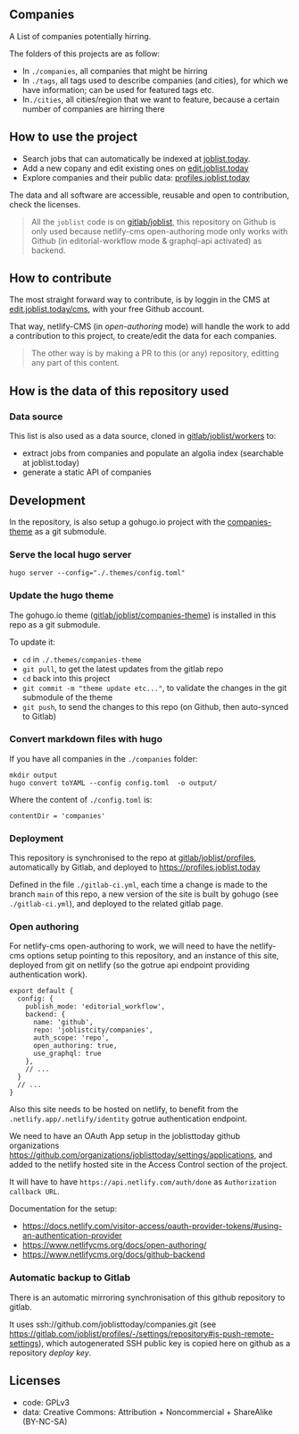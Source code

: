 ## Companies

A List of companies potentially hirring.

The folders of this projects are as follow:

- In `./companies`, all companies that might be hirring
- In `./tags`, all tags used to describe companies (and cities), for which we have information; can be used for featured tags etc.
- In`./cities`, all cities/region that we want to feature, because a certain number of companies are hirring there


## How to use the project

- Search jobs that can automatically be indexed at [joblist.today](https://joblist.today).
- Add a new copany and edit existing ones on [edit.joblist.today](https://edit.joblist.today)
- Explore companies and their public data: [profiles.joblist.today](https://profiles.joblist.today)

The data and all software are accessible, reusable and open to contribution, check the licenses.

> All the `joblist` code is on [gitlab/joblist](https://gitlab.com/joblist), this repository on Github is only used because netlify-cms open-authoring mode only works with Github (in editorial-workflow mode & graphql-api activated) as backend.

## How to contribute

The most straight forward way to contribute, is by loggin in the CMS at [edit.joblist.today/cms](https://edit.joblist.today), with your free Github account.

That way, netlify-CMS (in *open-authoring* mode) will handle the work to add a contribution to this project, to create/edit the data for each companies.

> The other way is by making a PR to this (or any) repository, editting any
> part of this content.

## How is the data of this repository used

### Data source

This list is also used as a data source, cloned in [gitlab/joblist/workers](https://gitlab.com/joblist/workers) to:

- extract jobs from companies and populate an algolia index (searchable at joblist.today)
- generate a static API of companies

## Development

In the repository, is also setup a gohugo.io project with the [companies-theme](https://gitlab.com/joblist/companies-theme) as a git submodule.

### Serve the local hugo server

```
hugo server --config="./.themes/config.toml"
```

### Update the hugo theme

The gohugo.io theme
([gitlab/joblist/companies-theme](https://gitlab.com/joblist/companies-theme))
is installed in this repo as a git submodule.

To update it:
- `cd` in `./.themes/companies-theme`
- `git pull`, to get the latest updates from the gitlab repo
- `cd` back into this project
- `git commit -m "theme update etc..."`, to validate the changes in
  the git submodule of the theme
- `git push`, to send the changes to this repo (on Github, then
  auto-synced to Gitlab)

### Convert markdown files with hugo

If you have all companies in the `./companies` folder:

```
mkdir output
hugo convert toYAML --config config.toml  -o output/
```

Where the content of `./config.toml` is:
```
contentDir = 'companies'
```

### Deployment

This repository is synchronised to the repo at
[gitlab/joblist/profiles](https://gitlab.com/joblist/profiles),
automatically by Gitlab, and deployed to https://profiles.joblist.today

Defined in the file `./gitlab-ci.yml`, each time a change is made to
the branch `main` of this repo, a new version of the site is built
by gohugo (see `./gitlab-ci.yml`), and deployed to the related gitlab
page.

### Open authoring

For netlify-cms open-authoring to work, we will need to have the
netlify-cms options setup pointing to this repository, and an instance
of this site, deployed from git on netlify (so the gotrue api endpoint
providing authentication work).

```
export default {
  config: {
    publish_mode: 'editorial_workflow',
    backend: {
      name: 'github',
      repo: 'joblistcity/companies',
      auth_scope: 'repo',
      open_authoring: true,
      use_graphql: true
    },
    // ...
  }
  // ...
}
```

Also this site needs to be hosted on netlify, to benefit from the
`.netlify.app/.netlify/identity` gotrue authentication endpoint.

We need to have an OAuth App setup in the joblisttoday github
organizations
https://github.com/organizations/joblisttoday/settings/applications,
and added to the netlify hosted site in the Access Control section of
the project.

It will have to have `https://api.netlify.com/auth/done` as `Authorization callback URL`.

Documentation for the setup:
- https://docs.netlify.com/visitor-access/oauth-provider-tokens/#using-an-authentication-provider
- https://www.netlifycms.org/docs/open-authoring/
- https://www.netlifycms.org/docs/github-backend

### Automatic backup to Gitlab

There is an automatic mirroring synchronisation of this github
repository to gitlab.

It uses ssh://github.com/joblisttoday/companies.git (see
https://gitlab.com/joblist/profiles/-/settings/repository#js-push-remote-settings),
which autogenerated SSH public key is copied here on github as a
repository *deploy key*.

## Licenses

- code: GPLv3
- data: Creative Commons: Attribution + Noncommercial + ShareAlike (BY-NC-SA)
